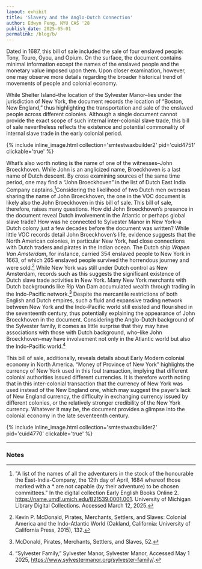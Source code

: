 ```yaml
---
layout: exhibit
title: 'Slavery and the Anglo-Dutch Connection'
author: Edwyn Feng, NYU CAS '28
publish_date: 2025-05-01
permalink: /blog/b/
---
```


Dated in 1687, this bill of sale included the sale of four enslaved people: Tony, Touro, Oyou, and Opium. On the surface, the document contains minimal information except the names of the enslaved people and the monetary value imposed upon them. Upon closer examination, however, one may observe more details regarding the broader historical trend of movements of people and colonial economy.  

While Shelter Island–the location of the Sylvester Manor–lies under the jurisdiction of New York, the document records the location of “Boston, New England,” thus highlighting the transportation and sale of the enslaved people across different colonies. Although a single document cannot provide the exact scope of such internal inter-colonial slave trade, this bill of sale nevertheless reflects the existence and potential commonality of internal slave trade in the early colonial period.

{% include inline_image.html collection='smtestwaxbuilder2' pid='cuid4751' clickable='true' %}

What’s also worth noting is the name of one of the witnesses–John Broeckhoven. While John is an anglicized name, Broeckhoven is a last name of Dutch descent. By cross examining sources of the same time period, one may find a “John Broeckhoven” in the list of Dutch East India Company captains.[^1]Considering the likelihood of two Dutch men overseas sharing the name of John Broeckhoven, the one in the VOC document is likely also the John Broeckhoven in this bill of sale. This bill of sale, therefore, raises many questions. How did John Broeckhoven’s presence in the document reveal Dutch involvement in the Atlantic or perhaps global slave trade? How was he connected to Sylvester Manor in New York–a Dutch colony just a few decades before the document was written? While little VOC records detail John Broeckhoven’s life, evidence suggests that the North American colonies, in particular New York, had close connections with Dutch traders and pirates in the Indian ocean. The Dutch ship *Wapen Van Amsterdam*, for instance, carried 354 enslaved people to New York in 1663, of which 265 enslaved people survived the horrendous journey and were sold.[^2] While New York was still under Dutch control as New Amsterdam, records such as this suggests the significant existence of Dutch slave trade activities in New York. Many New York merchants with Dutch backgrounds like Rip Van Dam accumulated wealth through trading in the Indo-Pacific network.[^3] Despite the mercantile restrictions of both English and Dutch empires, such a fluid and expansive trading network between New York and the Indo-Pacific world still existed and flourished in the seventeenth century, thus potentially explaining the appearance of John Broeckhoven in the document. Considering the Anglo-Dutch background of the Sylvester family, it comes as little surprise that they may have associations with those with Dutch background, who–like John Broeckhoven–may have involvement not only in the Atlantic world but also the Indo-Pacific world.[^4]

This bill of sale, additionally, reveals details about Early Modern colonial economy in North America. “Money of Province of New York” highlights the currency of New York used in this foul transaction, implying that different colonial authorities issued different currencies. It is therefore worth noting that in this inter-colonial transaction that the currency of New York was used instead of the New England one, which may suggest the payer’s lack of New England currency, the difficulty in exchanging currency issued by different colonies, or the relatively stronger credibility of the New York currency. Whatever it may be, the document provides a glimpse into the colonial economy in the late seventeenth century. 

{% include inline_image.html collection='smtestwaxbuilder2' pid='cuid4770' clickable='true' %}

---

### Notes

[^1]: "A list of the names of all the adventurers in the stock of the honourable the East-India-Company, the 12th day of April, 1684 whereof those marked with a * are not capable (by their adventure) to be chosen committees." In the digital collection Early English Books Online 2. https://name.umdl.umich.edu/B21539.0001.001. University of Michigan Library Digital Collections. Accessed March 12, 2025.
[^2]: Kevin P. McDonald, Pirates, Merchants, Settlers, and Slaves: Colonial America and the Indo-Atlantic World (Oakland, California: University of California Press, 2015), 132.
[^3]: McDonald, Pirates, Merchants, Settlers, and Slaves, 52. 
[^4]: “Sylvester Family,” Sylvester Manor, Sylvester Manor, Accessed May 1 2025, https://www.sylvestermanor.org/sylvester-family/.